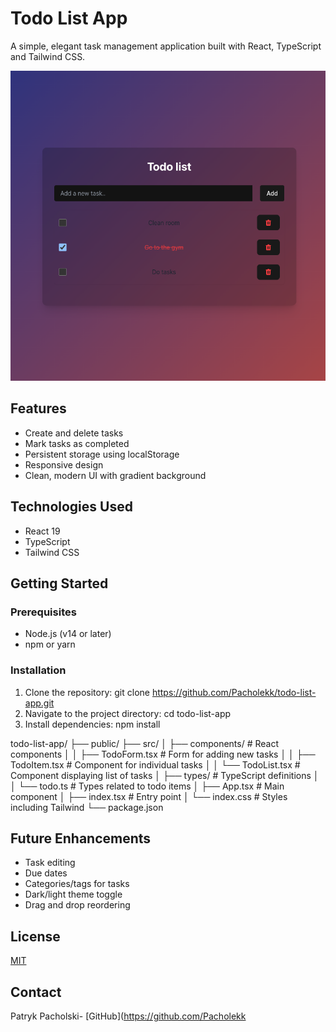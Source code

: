 # Todo List App

A simple, elegant task management application built with React, TypeScript and Tailwind CSS.

![Todo List App Screenshot](img/app.png)


## Features

- Create and delete tasks
- Mark tasks as completed
- Persistent storage using localStorage
- Responsive design
- Clean, modern UI with gradient background

## Technologies Used

- React 19
- TypeScript
- Tailwind CSS


## Getting Started

### Prerequisites

- Node.js (v14 or later)
- npm or yarn

### Installation

1. Clone the repository:
 git clone https://github.com/Pacholekk/todo-list-app.git
2. Navigate to the project directory:
 cd todo-list-app
3. Install dependencies:
 npm install

todo-list-app/
├── public/
├── src/
│   ├── components/      # React components
│   │   ├── TodoForm.tsx # Form for adding new tasks
│   │   ├── TodoItem.tsx # Component for individual tasks
│   │   └── TodoList.tsx # Component displaying list of tasks
│   ├── types/           # TypeScript definitions
│   │   └── todo.ts      # Types related to todo items
│   ├── App.tsx          # Main component
│   ├── index.tsx        # Entry point
│   └── index.css        # Styles including Tailwind
└── package.json


## Future Enhancements

- Task editing
- Due dates
- Categories/tags for tasks
- Dark/light theme toggle
- Drag and drop reordering

## License

[MIT](LICENSE)

## Contact

Patryk Pacholski- [GitHub](https://github.com/Pacholekk
